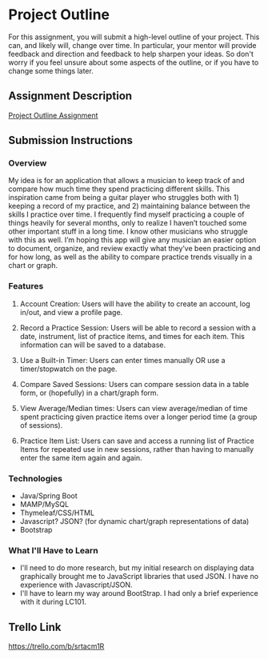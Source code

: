 # Project Outline
For this assignment, you will submit a high-level outline of your project. This can, and likely will, change over time. In particular, your mentor will provide feedback and direction and feedback to help sharpen your ideas. So don't worry if you feel unsure about some aspects of the outline, or if you have to change some things later.

## Assignment Description
[Project Outline Assignment](https://education.launchcode.org/liftoff/assignments/project-outline/)

## Submission Instructions

### Overview
My idea is for an application that allows a musician to keep track of and compare how much time they spend practicing different skills. 
This inspiration came from being a guitar player who struggles both with 1) keeping a record of my practice, and 2) maintaining balance between the skills I practice over time.  I frequently find myself practicing a couple of things heavily for several months, only to realize I haven’t touched some other important stuff in a long time. I know other musicians who struggle with this as well. I’m hoping this app will give any musician an easier option to document, organize, and review exactly what they’ve been practicing and for how long, as well as the ability to compare practice trends visually in a chart or graph.  

### Features
1) Account Creation: 
Users will have the ability to create an account, log in/out, and view a profile page. 

2) Record a Practice Session: 
Users will be able to record a session with a date, instrument, list of practice items, and times for each item. This information can will be saved to a database. 

3) Use a Built-in Timer: 
Users can enter times manually OR use a timer/stopwatch on the page.

4) Compare Saved Sessions:
Users can compare session data in a table form, or (hopefully) in a chart/graph form.

5) View Average/Median times:
Users can view average/median of time spent practicing given practice items over a longer period time (a group of sessions).

6) Practice Item List:
Users can save and access a running list of Practice Items for repeated use in new sessions, rather than having to manually enter the same item again and again. 

### Technologies
- Java/Spring Boot
- MAMP/MySQL
- Thymeleaf/CSS/HTML
- Javascript? JSON? (for dynamic chart/graph representations of data)
- Bootstrap

### What I'll Have to Learn
- I'll need to do more research, but my initial research on displaying data graphically brought me to JavaScript libraries that used JSON. I have no experience with Javascript/JSON.
- I'll have to learn my way around BootStrap. I had only a brief experience with it during LC101. 

## Trello Link
https://trello.com/b/srtacm1R
